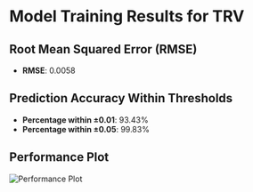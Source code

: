 # Model Training Results for TRV

## Root Mean Squared Error (RMSE)
- **RMSE**: 0.0058

## Prediction Accuracy Within Thresholds
- **Percentage within ±0.01**: 93.43%
- **Percentage within ±0.05**: 99.83%

## Performance Plot
![Performance Plot](../imgs/TRV.png)
